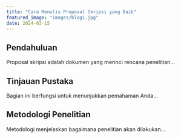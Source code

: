 ```yaml
---
title: "Cara Menulis Proposal Skripsi yang Baik"
featured_image: "images/blog1.jpg"
date: 2024-03-15
---
```


## Pendahuluan
Proposal skripsi adalah dokumen yang merinci rencana penelitian...

## Tinjauan Pustaka
Bagian ini berfungsi untuk menunjukkan pemahaman Anda...

## Metodologi Penelitian
Metodologi menjelaskan bagaimana penelitian akan dilakukan...